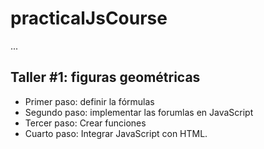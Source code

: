# practicalJsCourse

...

## Taller #1: figuras geométricas

- Primer paso: definir la fórmulas
- Segundo paso: implementar las forumlas en JavaScript
- Tercer paso: Crear funciones
- Cuarto paso: Integrar JavaScript con HTML.


